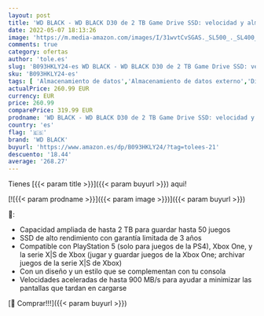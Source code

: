 ```yaml
---
layout: post
title: 'WD BLACK - WD BLACK D30 de 2 TB Game Drive SSD: velocidad y almacenamiento  compatible con la serie X|S de Xbox y PlayStation 5'
date: 2022-05-07 18:13:26
image: 'https://m.media-amazon.com/images/I/31wvtCvSGAS._SL500_._SL400_.jpg'
comments: true
category: ofertas
author: 'tole.es'
slug: 'B093HKLY24-es WD BLACK - WD BLACK D30 de 2 TB Game Drive SSD: velocidad...'
sku: 'B093HKLY24-es'
tags: [ 'Almacenamiento de datos','Almacenamiento de datos externo','Discos duros externos','Informática','Videojuegos','playstation','wd black','xbox','🇪🇸', ]
actualPrice: 260.99 EUR
currency: EUR
price: 260.99
comparePrice: 319.99 EUR
prodname: 'WD BLACK - WD BLACK D30 de 2 TB Game Drive SSD: velocidad y almacenamiento  compatible con la serie X|S de Xbox y PlayStation 5'
country: 'es'
flag: '🇪🇸'
brand: 'WD BLACK'
buyurl: 'https://www.amazon.es/dp/B093HKLY24/?tag=tolees-21'
descuento: '18.44'
average: '268.27'
---
```


Tienes [{{< param title >}}]({{< param buyurl >}}) aqui!

[![{{< param prodname >}}]({{< param image >}})]({{< param buyurl >}})

🔎:

- Capacidad ampliada de hasta 2 TB para guardar hasta 50 juegos
- SSD de alto rendimiento con garantía limitada de 3 años
- Compatible con PlayStation 5 (solo para juegos de la PS4), Xbox One, y la serie X|S de Xbox (jugar y guardar juegos de la Xbox One; archivar juegos de la serie X|S de Xbox)
- Con un diseño y un estilo que se complementan con tu consola
- Velocidades aceleradas de hasta 900 MB/s para ayudar a minimizar las pantallas que tardan en cargarse

[🛒 Comprar!!!]({{< param buyurl >}})

